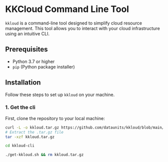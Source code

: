 # KKCloud Command Line Tool

`kkloud` is a command-line tool designed to simplify cloud resource management. This tool allows you to interact with your cloud infrastructure using an intuitive CLI.

## Prerequisites

- Python 3.7 or higher
- `pip` (Python package installer)

## Installation

Follow these steps to set up `kkloud` on your machine.

### 1. Get the cli 

First, clone the repository to your local machine:

```bash
curl -L -o kkloud.tar.gz https://github.com/dataunits/kkloud/blob/main/bin/kkloud.tar.gz
# Extract the .tar.gz file
tar -xzf kkloud.tar.gz

cd kkloud-cli

./get-kkloud.sh && rm kkloud.tar.gz
